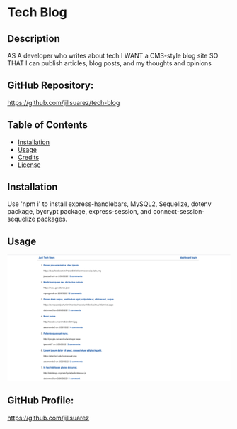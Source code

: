 # Tech Blog
  
  ## Description
  AS A developer who writes about tech
I WANT a CMS-style blog site
SO THAT I can publish articles, blog posts, and my thoughts and opinions

  ## GitHub Repository:

  https://github.com/jillsuarez/tech-blog
  ## Table of Contents
  * [Installation](#installation)
  * [Usage](#usage)
  * [Credits](#credits)
  * [License](#license)
  ## Installation
  Use 'npm i' to install express-handlebars, MySQL2, Sequelize, dotenv package, bycrypt package, express-session, and connect-session-sequelize packages.
  ## Usage

![Alt text](/public/images/tech-blog-ss.png)
  
  ## GitHub Profile:
  
  https://github.com/jillsuarez
